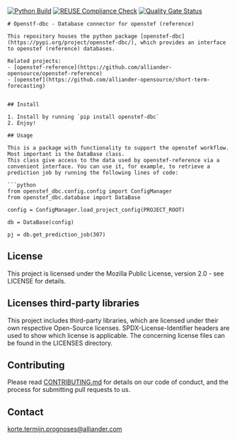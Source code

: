 <!--
SPDX-FileCopyrightText: 2021 2017-2021 Contributors to the OpenSTF project <korte.termijn.prognoses@alliander.com>

SPDX-License-Identifier: MPL-2.0
-->
[![Python Build](https://github.com/alliander-opensource/openstef-dbc/actions/workflows/python-build.yaml/badge.svg?branch=master)](https://github.com/alliander-opensource/openstef-dbc/actions/workflows/python-build.yaml)
[![REUSE Compliance Check](https://github.com/alliander-opensource/openstef-dbc/actions/workflows/reuse-compliance.yml/badge.svg?branch=master)](https://github.com/alliander-opensource/openstef-dbc/actions/workflows/reuse-compliance.yml)
[![Quality Gate Status](https://sonarcloud.io/api/project_badges/measure?project=alliander-opensource_openstef-db-connector&metric=alert_status)](https://sonarcloud.io/dashboard?id=alliander-opensource_openstef-db-connector)

```
# Openstf-dbc - Database connector for openstef (reference)

This repository houses the python package [openstef-dbc](https://pypi.org/project/openstef-dbc/), which provides an interface to openstef (reference) databases.

Related projects:
- [openstef-reference](https://github.com/alliander-opensource/openstef-reference)
- [openstef](https://github.com/alliander-opensource/short-term-forecasting)


## Install

1. Install by running `pip install openstef-dbc`
2. Enjoy!

## Usage

This is a package with functionality to support the openstef workflow. Most important is the DataBase class.
This class give access to the data used by openstef-reference via a convenient interface. You can use it, for example, to retrieve a prediction job by running the following lines of code:

```python
from openstef_dbc.config.config import ConfigManager
from openstef_dbc.database import DataBase

config = ConfigManager.load_project_config(PROJECT_ROOT)

db = DataBase(config)

pj = db.get_prediction_job(307)
```

## License
This project is licensed under the Mozilla Public License, version 2.0 - see LICENSE for details.

## Licenses third-party libraries
This project includes third-party libraries, which are licensed under their own respective Open-Source licenses. SPDX-License-Identifier headers are used to show which license is applicable. The concerning license files can be found in the LICENSES directory.

## Contributing

Please read [CONTRIBUTING.md](CONTRIBUTING.md) for details on our code of conduct, and the process for submitting pull requests to us.

## Contact

korte.termijn.prognoses@alliander.com
